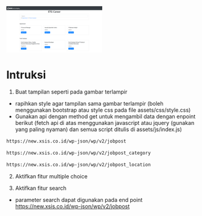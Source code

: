 <img src="/hasil.png" width="50%">

# Intruksi

1. Buat tampilan seperti pada gambar terlampir

* rapihkan style agar tampilan sama gambar terlampir (boleh menggunakan bootstrap atau style css pada file assets/css/style.css)
* Gunakan api dengan method get  untuk mengambil data dengan enpoint berikut (fetch api di atas menggunakan javascript atau jquery (gunakan yang paling nyaman) dan semua script ditulis di assets/js/index.js)

 ```bash
https://new.xsis.co.id/wp-json/wp/v2/jobpost
```

 ```bash
https://new.xsis.co.id/wp-json/wp/v2/jobpost_category
```

 ```bash
https://new.xsis.co.id/wp-json/wp/v2/jobpost_location
```

2. Aktifkan fitur multiple choice

3. Aktifkan fitur search

* parameter search dapat digunakan pada end point <https://new.xsis.co.id/wp-json/wp/v2/jobpost>
